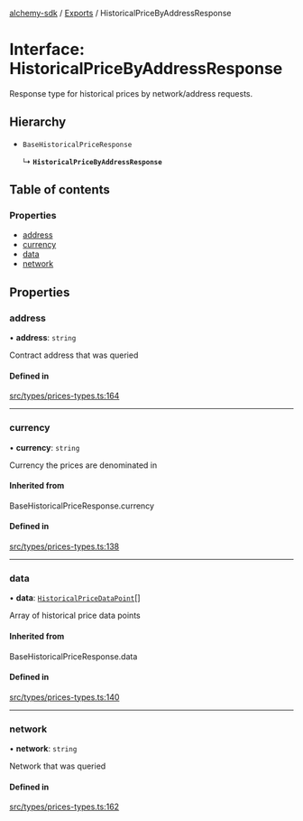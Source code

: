 [alchemy-sdk](../README.md) / [Exports](../modules.md) / HistoricalPriceByAddressResponse

# Interface: HistoricalPriceByAddressResponse

Response type for historical prices by network/address requests.

## Hierarchy

- `BaseHistoricalPriceResponse`

  ↳ **`HistoricalPriceByAddressResponse`**

## Table of contents

### Properties

- [address](HistoricalPriceByAddressResponse.md#address)
- [currency](HistoricalPriceByAddressResponse.md#currency)
- [data](HistoricalPriceByAddressResponse.md#data)
- [network](HistoricalPriceByAddressResponse.md#network)

## Properties

### address

• **address**: `string`

Contract address that was queried

#### Defined in

[src/types/prices-types.ts:164](https://github.com/alchemyplatform/alchemy-sdk-js/blob/1ee40cb2/src/types/prices-types.ts#L164)

___

### currency

• **currency**: `string`

Currency the prices are denominated in

#### Inherited from

BaseHistoricalPriceResponse.currency

#### Defined in

[src/types/prices-types.ts:138](https://github.com/alchemyplatform/alchemy-sdk-js/blob/1ee40cb2/src/types/prices-types.ts#L138)

___

### data

• **data**: [`HistoricalPriceDataPoint`](HistoricalPriceDataPoint.md)[]

Array of historical price data points

#### Inherited from

BaseHistoricalPriceResponse.data

#### Defined in

[src/types/prices-types.ts:140](https://github.com/alchemyplatform/alchemy-sdk-js/blob/1ee40cb2/src/types/prices-types.ts#L140)

___

### network

• **network**: `string`

Network that was queried

#### Defined in

[src/types/prices-types.ts:162](https://github.com/alchemyplatform/alchemy-sdk-js/blob/1ee40cb2/src/types/prices-types.ts#L162)
